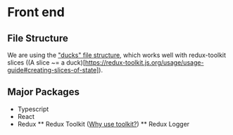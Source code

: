 # Front end

## File Structure

We are using the ["ducks" file structure](https://github.com/erikras/ducks-modular-redux), which works well with redux-toolkit slices ((A slice ~= a duck)[https://redux-toolkit.js.org/usage/usage-guide#creating-slices-of-state]).

## Major Packages

* Typescript
* React
* Redux
** Redux Toolkit ([Why use toolkit?](https://redux-toolkit.js.org/introduction/quick-start))
** Redux Logger


